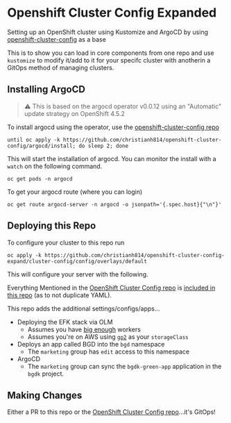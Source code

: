 # Openshift Cluster Config Expanded
Setting up an OpenShift cluster using Kustomize and ArgoCD by using [openshift-cluster-config](https://github.com/christianh814/openshift-cluster-config) as a base

This is to show you can load in core components from one repo and use `kustomize` to modify it/add to it for your specifc cluster with anotherin a GitOps method of managing clusters.


## Installing ArgoCD

> :warning: This is based on the argocd operator v0.0.12 using an "Automatic" update strategy on OpenShift 4.5.2

To install argocd using the operator, use the [openshift-cluster-config repo](https://github.com/christianh814/openshift-cluster-config#installing-argocd)

```
until oc apply -k https://github.com/christianh814/openshift-cluster-config/argocd/install; do sleep 2; done
```

This will start the installation of argocd. You can monitor the install with a `watch` on the following command.

```
oc get pods -n argocd
```

To get your argocd route (where you can login)

```
oc get route argocd-server -n argocd -o jsonpath='{.spec.host}{"\n"}'
```

## Deploying this Repo

To configure your cluster to this repo run

```
oc apply -k https://github.com/christianh814/openshift-cluster-config-expand/cluster-config/config/overlays/default
```

This will configure your server with the following.

Everything Mentioned in the [OpenShift Cluster Config repo](https://github.com/christianh814/openshift-cluster-config#deploying-this-repo) is [included in this repo](cluster-config/config/overlays/default/kustomization.yaml#L7) (as to not duplicate YAML).

This repo adds the additional settings/configs/apps...

* Deploying the EFK stack via OLM
  * Assumes you have [big enough](https://docs.openshift.com/container-platform/latest/logging/cluster-logging-deploying.html#cluster-logging-deploy-console_cluster-logging-deploying) workers
  * Assumes you're on AWS using [`gp2`](manifests/efk/install/clo-instance.yaml#L3) as your `storageClass`
* Deploys an app called BGD into the `bgd` namespace
  * The `marketing` group has `edit` access to this namespace
* ArgoCD
  * The `marketing` group can sync the `bgdk-green-app` application in the `bgdk` project.

## Making Changes

Either a PR to this repo or the [OpenShift Cluster Config repo](https://github.com/christianh814/openshift-cluster-config)...it's GitOps!
